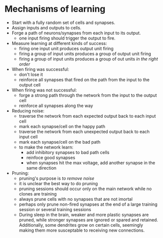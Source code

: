 # Mechanisms of learning

- Start with a fully random set of cells and synapses.
- Assign inputs and outputs to cells.
- Forge a path of neurons/synapses from each input to its output.
    - one input firing should trigger the output to fire.
- Measure learning at different kinds of success:
    - firing one input unit produces output unit firing
    - firing a group of input units produces a group of output unit firing
    - firing a group of input units produces a group of out units *in the right order*
- When firing was successful:
    - don't lose it
    - reinforce all synapses that fired on the path from the input to the output cell
- When firing was not successful:
    - forge a strong path through the network from the input to the output cell
    - reinforce all synapses along the way
- Reducing noise:
    - traverse the network from each expected output back to each input cell
    - mark each synapse/cell on the happy path
    - traverse the network from each unexpected output back to each input cell
    - mark each synapse/cell on the bad path
    - to make the network learn:
        - add inhibitory synapses to bad path cells
        - reinfoce good synapses
        - when synapses hit the max voltage, add another synapse in the same direction
- Pruning:
    - pruning's purpose is *to remove noise*
    - it is unclear the best way to do pruning
    - pruning sessions should occur only on the main network while no clones are training
    - always prune cells with no synapses that are not imortal
    - perhaps only prune non-fired synapses at the end of a large training session or several training sessions
    - During sleep in the brain, weaker and more plastic synapses are pruned, while stronger
      synapses are ignored or spared and retained. Additionally, some dendrites grow on certain
      cells, seemingly making them more susceptable to receiving new connections.
